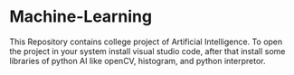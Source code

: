 # Machine-Learning
This Repository contains college project of Artificial Intelligence.
To open the project in your system install visual studio code, after that install some libraries of python AI like openCV, histogram, and python interpretor.
